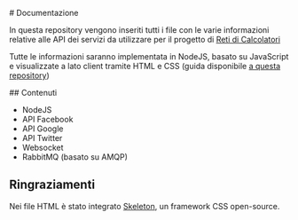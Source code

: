 # Documentazione

In questa repository vengono inseriti tutti i file con le varie informazioni relative alle API dei servizi da utilizzare per il progetto di [Reti di Calcolatori](https://github.com/francescosche/Progetto-RC/)

Tutte le informazioni saranno implementata in NodeJS, basato su JavaScript e visualizzate a lato client tramite HTML e CSS (guida disponibile [a questa repository](https://github.com/francescosche/Introduzione-ad-HTML-e-CSS))

## Contenuti

- NodeJS
- API Facebook
- API Google
- API Twitter
- Websocket
- RabbitMQ (basato su AMQP)

## Ringraziamenti

Nei file HTML è stato integrato [Skeleton](http://getskeleton.com/), un framework CSS open-source.
